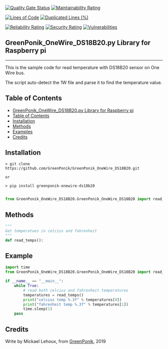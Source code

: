 [![Quality Gate Status](https://sonarcloud.io/api/project_badges/measure?project=GreenPonik_GreenPonik_OneWire_DS18B20&metric=alert_status)](https://sonarcloud.io/dashboard?id=GreenPonik_GreenPonik_OneWire_DS18B20)
[![Maintainability Rating](https://sonarcloud.io/api/project_badges/measure?project=GreenPonik_GreenPonik_OneWire_DS18B20&metric=sqale_rating)](https://sonarcloud.io/dashboard?id=GreenPonik_GreenPonik_OneWire_DS18B20)

[![Lines of Code](https://sonarcloud.io/api/project_badges/measure?project=GreenPonik_GreenPonik_OneWire_DS18B20&metric=ncloc)](https://sonarcloud.io/dashboard?id=GreenPonik_GreenPonik_OneWire_DS18B20)
[![Duplicated Lines (%)](https://sonarcloud.io/api/project_badges/measure?project=GreenPonik_GreenPonik_OneWire_DS18B20&metric=duplicated_lines_density)](https://sonarcloud.io/dashboard?id=GreenPonik_GreenPonik_OneWire_DS18B20)

[![Reliability Rating](https://sonarcloud.io/api/project_badges/measure?project=GreenPonik_GreenPonik_OneWire_DS18B20&metric=reliability_rating)](https://sonarcloud.io/dashboard?id=GreenPonik_GreenPonik_OneWire_DS18B20)
[![Security Rating](https://sonarcloud.io/api/project_badges/measure?project=GreenPonik_GreenPonik_OneWire_DS18B20&metric=security_rating)](https://sonarcloud.io/dashboard?id=GreenPonik_GreenPonik_OneWire_DS18B20)
[![Vulnerabilities](https://sonarcloud.io/api/project_badges/measure?project=GreenPonik_GreenPonik_OneWire_DS18B20&metric=vulnerabilities)](https://sonarcloud.io/dashboard?id=GreenPonik_GreenPonik_OneWire_DS18B20)

## GreenPonik_OneWire_DS18B20.py Library for Raspberry pi
---------------------------------------------------------
This is the sample code for read temperature with DS18B20 sensor on One Wire bus.

The script auto-detect the 1W file and parse it to find the temperature value.


## Table of Contents

- [GreenPonik_OneWire_DS18B20.py Library for Raspberry pi](#GreenPonikOneWireDS18B20py-library-for-raspberry-pi)
- [Table of Contents](#table-of-contents)
- [Installation](#installation)
- [Methods](#methods)
- [Examples](#examples)
- [Credits](#credits)
<snippet>
<content>

## Installation
```shell
> git clone https://github.com/GreenPonik/GreenPonik_OneWire_DS18B20.git

or 

> pip install greenponik-onewire-ds18b20
```
```Python

from GreenPonik_OneWire_DS18B20.GreenPonik_OneWire_DS18B20 import read_temps

```

## Methods

```python
"""
Get temperatues in celcius and fahrenheit
"""
def read_temps():

```

## Example


```Python
import time
from GreenPonik_OneWire_DS18B20.GreenPonik_OneWire_DS18B20 import read_temps

if __name__ == "__main__":
    while True:
        # read both celcius and fahrenheit temperatures
        temperatures = read_temps()
        print("celcius temp %.3f" % temperatures[0])
        print("fahrenheit temp %.3f" % temperatures[1])
        time.sleep(1)
    pass

```

## Credits
Write by Mickael Lehoux, from [GreenPonik](https://www.greenponik.com), 2019
